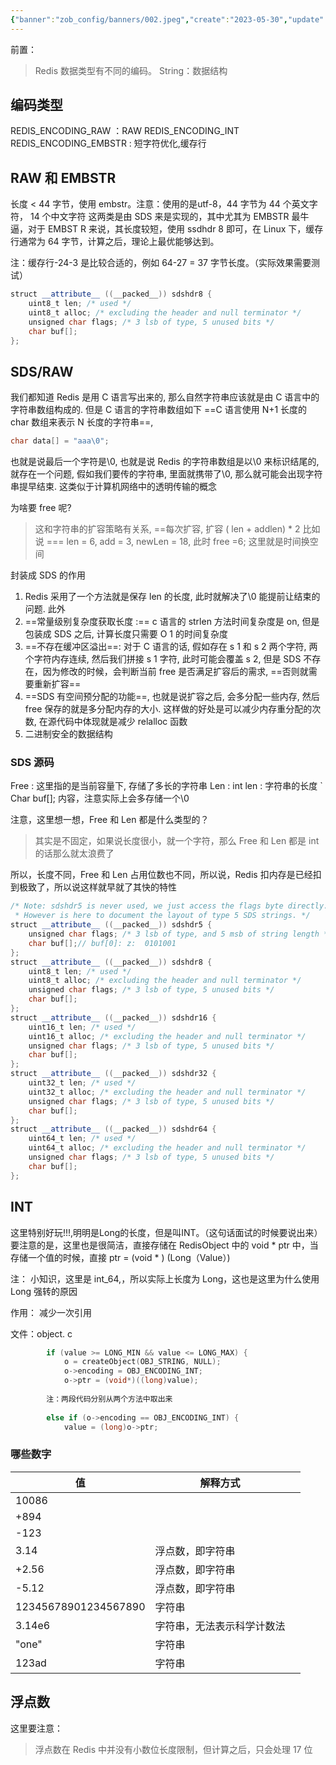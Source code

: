 ```yaml
---
{"banner":"zob_config/banners/002.jpeg","create":"2023-05-30","update":"2023-05-30","status":["待完成"],"publish":false,"priority":1,"tags":[],"banner_x":0.5,"dg-publish":true,"dg-note-icon":2,"dgPassFrontmatter":true,"noteIcon":2,"dg-path":"Redis/Redis--子知识笔记--REDIS_STRING 类型.md","title":"📑 Redis--子知识笔记--REDIS_STRING 类型","permalink":"/Redis/Redis--子知识笔记--REDIS_STRING 类型/"}
---
```



前置：
>Redis 数据类型有不同的编码。
>String：数据结构


## 编码类型
REDIS_ENCODING_RAW ：RAW
REDIS_ENCODING_INT 
REDIS_ENCODING_EMBSTR : 短字符优化,缓存行 

## RAW 和 EMBSTR
长度 < 44 字节，使用 embstr。注意：使用的是utf-8，44 字节为 44 个英文字符， 14 个中文字符
这两类是由 SDS 来是实现的，其中尤其为 EMBSTR 最牛逼，对于 EMBST      R 来说，其长度较短，使用 ssdhdr 8 即可，在 Linux 下，缓存行通常为 64 字节，计算之后，理论上最优能够达到。

注：缓存行-24-3 是比较合适的，例如 64-27 = 37 字节长度。（实际效果需要测试）
```java
struct __attribute__ ((__packed__)) sdshdr8 {
    uint8_t len; /* used */
    uint8_t alloc; /* excluding the header and null terminator */ 
    unsigned char flags; /* 3 lsb of type, 5 unused bits */
    char buf[];  
};
```


## SDS/RAW
我们都知道 Redis 是用 C 语言写出来的, 那么自然字符串应该就是由 C 语言中的字符串数组构成的.
但是 C 语言的字符串数组如下
==C 语言使用 N+1 长度的 char 数组来表示 N 长度的字符串==, 
```C
char data[] = "aaa\0";
```
也就是说最后一个字符是\0, 也就是说 Redis 的字符串数组是以\0 来标识结尾的, 就存在一个问题, 假如我们要传的字符串, 里面就携带了\0, 那么就可能会出现字符串提早结束.
这类似于计算机网络中的透明传输的概念


为啥要 free 呢?
>这和字符串的扩容策略有关系, ==每次扩容, 扩容 ( len + addlen) * 2 比如说 === len = 6, add = 3, newLen = 18, 此时 free =6;
>这里就是时间换空间


封装成 SDS 的作用
1. Redis 采用了一个方法就是保存 len 的长度, 此时就解决了\0 能提前让结束的问题.
此外
2. ==常量级别复杂度获取长度 :== c 语言的 strlen 方法时间复杂度是 on, 但是包装成 SDS 之后, 计算长度只需要 O 1 的时间复杂度
3. ==不存在缓冲区溢出==: 对于 C 语言的话, 假如存在 s 1 和 s 2 两个字符, 两个字符内存连续, 然后我们拼接 s 1 字符, 此时可能会覆盖 s 2, 但是 SDS 不存在，因为修改的时候，会判断当前 free 是否满足扩容后的需求, ==否则就需要重新扩容==
4.  ==SDS 有空间预分配的功能==, 也就是说扩容之后, 会多分配一些内存, 然后 free 保存的就是多分配内存的大小. 这样做的好处是可以减少内存重分配的次数, 在源代码中体现就是减少 relalloc 函数
5. 二进制安全的数据结构

### SDS 源码
Free :   这里指的是当前容量下, 存储了多长的字符串
Len :    int len : 字符串的长度 `
Char buf[]; 内容，注意实际上会多存储一个\0

注意，这里想一想，Free 和 Len 都是什么类型的？
>其实是不固定，如果说长度很小，就一个字符，那么 Free 和 Len 都是 int 的话那么就太浪费了

所以，长度不同，Free 和 Len 占用位数也不同，所以说，Redis 扣内存是已经扣到极致了，所以说这样就早就了其快的特性
```java
/* Note: sdshdr5 is never used, we just access the flags byte directly.
 * However is here to document the layout of type 5 SDS strings. */
struct __attribute__ ((__packed__)) sdshdr5 {
    unsigned char flags; /* 3 lsb of type, and 5 msb of string length */
    char buf[];// buf[0]: z:  0101001
};
struct __attribute__ ((__packed__)) sdshdr8 {
    uint8_t len; /* used */
    uint8_t alloc; /* excluding the header and null terminator */
    unsigned char flags; /* 3 lsb of type, 5 unused bits */
    char buf[];
};
struct __attribute__ ((__packed__)) sdshdr16 {
    uint16_t len; /* used */
    uint16_t alloc; /* excluding the header and null terminator */
    unsigned char flags; /* 3 lsb of type, 5 unused bits */
    char buf[];
};
struct __attribute__ ((__packed__)) sdshdr32 {
    uint32_t len; /* used */
    uint32_t alloc; /* excluding the header and null terminator */
    unsigned char flags; /* 3 lsb of type, 5 unused bits */
    char buf[];
};
struct __attribute__ ((__packed__)) sdshdr64 {
    uint64_t len; /* used */
    uint64_t alloc; /* excluding the header and null terminator */
    unsigned char flags; /* 3 lsb of type, 5 unused bits */
    char buf[];
};
```

## INT
这里特别好玩!!!,明明是Long的长度，但是叫INT。（这句话面试的时候要说出来）
要注意的是，这里也是很简洁，直接存储在 RedisObject 中的 void * ptr 中，当存储一个值的时候，直接 ptr = (void * ) (Long（Value）)

注： 小知识，这里是 int_64,，所以实际上长度为 Long，这也是这里为什么使用 Long 强转的原因

作用： 减少一次引用

文件：object. c
```c
        if (value >= LONG_MIN && value <= LONG_MAX) {
            o = createObject(OBJ_STRING, NULL);
            o->encoding = OBJ_ENCODING_INT;
            o->ptr = (void*)((long)value);
        
        注：两段代码分别从两个方法中取出来
        
        else if (o->encoding == OBJ_ENCODING_INT) {
            value = (long)o->ptr;
```

### 哪些数字
| 值                   | 解释方式                   |     |
| -------------------- | -------------------------- | --- |
| 10086                |                            |     |
| +894                 |                            |     |
| -123                 |                            |     |
| 3.14                 | 浮点数，即字符串           |     |
| +2.56                | 浮点数，即字符串           |     |
| -5.12                | 浮点数，即字符串                           |     |
| 12345678901234567890 | 字符串                     |     |
| 3.14e6               | 字符串，无法表示科学计数法 |     |
| "one"                | 字符串                     |     |
| 123ad                | 字符串                     |     |

## 浮点数
这里要注意：
>浮点数在 Redis 中并没有小数位长度限制，但计算之后，只会处理 17 位